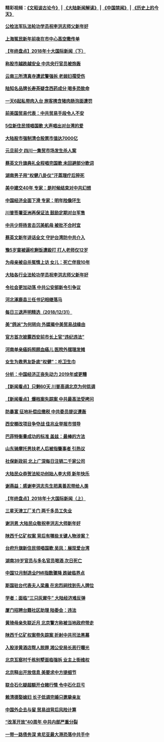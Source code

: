 #### 精彩视频：[《文昭谈古论今》](https://github.com/gfw-breaker/wenzhao/blob/master/README.md?t=01011531) | [《大陆新闻解读》](https://github.com/gfw-breaker/ntdtv-comedy/blob/master/README.md?t=01011531) | [《中国禁闻》](https://github.com/gfw-breaker/ntdtv-news/blob/master/README.md?t=01011531) | [《历史上的今天》](https://github.com/gfw-breaker/today-in-history/blob/master/README.md?t=01011531) 

#### [公检法军队法轮功学员祝李洪志师父新年好](../pages/nsc413/n10944430.md?t=01011531) 

#### [上海冤民新年前夜在市中心高空撒传单](../pages/nsc413/n10946158.md?t=01011531) 


#### [【年终盘点】2018年十大国际新闻（下）](../pages/nsc413/n10925458.md?t=01011531) 

#### [称股市越跌越安全 中共央行官员被炮轰](../pages/nsc413/n10945597.md?t=01011531) 

#### [云南三所清真寺遭武警强拆 老弱妇孺受伤](../pages/nsc413/n10946028.md?t=01011531) 

#### [陆知名品牌长寿茶疑含西药成分 喝多恐致命](../pages/nsc413/n10946104.md?t=01011531) 

#### [一天6起私带肉入台 旅客携含猪肉肠泡面遭罚](../pages/nsc413/n10946027.md?t=01011531) 

#### [前美国贸易代表：中共贸易手段令人不安](../pages/nsc413/n10945914.md?t=01011531) 

#### [5位新住民领唱国歌 大声唱出对台湾的爱](../pages/nsc413/n10945415.md?t=01011531) 

#### [大陆股市强制清仓股票市值达7000亿](../pages/nsc413/n10945208.md?t=01011531) 

#### [元旦前夕 四川一集贸市场发生杀人案](../pages/nsc413/n10945378.md?t=01011531) 

#### [蔡英文升旗典礼全程唱完国歌 未回避部分歌词](../pages/nsc413/n10945363.md?t=01011531) 

#### [湖南男子用“权健八卦仪”汗蒸理疗后猝死](../pages/nsc413/n10945341.md?t=01011531) 

#### [美中建交40年 专家：是时候结束对中共幻想](../pages/nsc413/n10945197.md?t=01011531) 

#### [中国经济全面下滑 专家：明年险像环生](../pages/nsc413/n10944948.md?t=01011531) 

#### [川普签署亚洲再保证法 鼓励定期对台军售](../pages/nsc413/n10945238.md?t=01011531) 

#### [中共少将扬言击沉美航母 被批不合时宜](../pages/nsc413/n10945123.md?t=01011531) 

#### [蔡英文新年讲话全文 守护台湾防中共介入](../pages/nsc413/n10945137.md?t=01011531) 

#### [豫5岁童被逼吃剩饭遭殴打 打人老师仅12岁](../pages/nsc413/n10945130.md?t=01011531) 

#### [为母亲被自杀冤情上访 女儿：死亡伴我10年](../pages/nsc413/n10944570.md?t=01011531) 

#### [大陆各行业法轮功学员祝李洪志师父新年好](../pages/nsc413/n10940522.md?t=01011531) 

#### [令社会更加动荡 中共公安部新令引争议](../pages/nsc413/n10944359.md?t=01011531) 

#### [河北涿鹿县三任书记相继落马](../pages/nsc413/n10944798.md?t=01011531) 

#### [每日三退声明精选（2018/12/31）](../pages/nsc413/n10944984.md?t=01011531) 

#### [美“鸽派”为何转向 外媒揭中美贸易战缘由](../pages/nsc413/n10944317.md?t=01011531) 

#### [官方首次披露西安前市长上官“违纪违法”](../pages/nsc413/n10944784.md?t=01011531) 

#### [河南单亲癌妈照顾血癌儿 医院外摆理发摊](../pages/nsc413/n10944813.md?t=01011531) 

#### [女生为救男友卧底“权健”：吃卫生巾](../pages/nsc413/n10944729.md?t=01011531) 

#### [分析：中国经济正丧失动力 2019年或更糟](../pages/nsc413/n10944680.md?t=01011531) 

#### [【新闻看点】只剩60天 川普高调北京为何低调](../pages/nsc413/n10944583.md?t=01011531) 

#### [【新闻看点】爆档案失踪案 中共最高法受拷问](../pages/nsc413/n10944683.md?t=01011531) 

#### [防暴富 征地补偿应缴税 中共委员提议遭轰](../pages/nsc413/n10944426.md?t=01011531) 

#### [西安棚改项目争夺战 佳兆业举报市领导](../pages/nsc413/n10944695.md?t=01011531) 

#### [巴菲特衡量成功的标准 盖兹：最棒的方法](../pages/nsc413/n10944666.md?t=01011531) 

#### [山东骑摩托男扶老人后被指肇事者 引热议](../pages/nsc413/n10944349.md?t=01011531) 

#### [社保新政前 北上广深每日注销二千家公司](../pages/nsc413/n10944463.md?t=01011531) 

#### [大陆民众恭贺法轮功创始人李大师 新年快乐](../pages/nsc413/n10944308.md?t=01011531) 


#### [谢燕益：感谢李洪志先生把真善忍带给人类](../pages/nsc413/n10944072.md?t=01011531) 

#### [【年终盘点】2018年十大国际新闻（上）](../pages/nsc413/n10924773.md?t=01011531) 

#### [三星天津工厂关门 两千多员工失业](../pages/nsc413/n10943918.md?t=01011531) 

#### [谢洪恩 大陆民众敬祝李洪志大师新年好](../pages/nsc413/n10939996.md?t=01011531) 

#### [陕西千亿矿权案 背后有哪些关键人物涉案？](../pages/nsc413/n10943656.md?t=01011531) 

#### [台府升旗新住民领唱国歌 吴凤：展现爱台湾](../pages/nsc413/n10944095.md?t=01011531) 

#### [湖南39岁官员与多名官员喝酒 次日死亡](../pages/nsc413/n10943575.md?t=01011531) 

#### [中国12月制造业PMI指数骤降 跌破临界点](../pages/nsc413/n10943587.md?t=01011531) 

#### [斯国驻台代表夫人梁晨 在忠烈祠找到先人牌位](../pages/nsc413/n10943534.md?t=01011531) 

#### [学者：面临“三只灰犀牛” 大陆经济难反弹](../pages/nsc413/n10943092.md?t=01011531) 

#### [厦门招聘台籍社区助理 陆委会：违法](../pages/nsc413/n10943416.md?t=01011531) 

#### [黄琦母亲失联近月 北京警方称被当地政府带走](../pages/nsc413/n10943145.md?t=01011531) 

#### [陕西千亿矿权案卷失踪案 折射中共司法黑幕](../pages/nsc413/n10943195.md?t=01011531) 

#### [入股涉黄酒店帮人脱罪 湘公安局长恶行曝光](../pages/nsc413/n10943213.md?t=01011531) 

#### [北京瓦窑村千栋别墅面临强拆 业主上街维权](../pages/nsc413/n10942939.md?t=01011531) 

#### [北京释出开放信息 美要求中方提细节](../pages/nsc413/n10942850.md?t=01011531) 

#### [联合石化疑超额开仓赌行情 令中石化巨亏](../pages/nsc413/n10942799.md?t=01011531) 

#### [赖清德娶媳妇 长子低调完婚只邀挚亲友](../pages/nsc413/n10942900.md?t=01011531) 

#### [中国外企去与留 贸易战背后风险计算](../pages/nsc413/n10942968.md?t=01011531) 

#### [“改革开放”40周年 中共内部严重分裂](../pages/nsc413/n10942896.md?t=01011531) 

#### [一带一路债务深 肯尼亚最大港恐落中共手中](../pages/nsc413/n10942794.md?t=01011531) 


